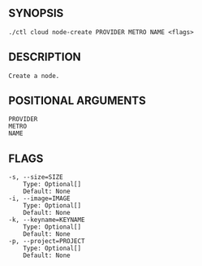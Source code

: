 ## SYNOPSIS
    ./ctl cloud node-create PROVIDER METRO NAME <flags>
 
## DESCRIPTION
    Create a node.
 
## POSITIONAL ARGUMENTS
    PROVIDER
    METRO
    NAME
 
## FLAGS
    -s, --size=SIZE
        Type: Optional[]
        Default: None
    -i, --image=IMAGE
        Type: Optional[]
        Default: None
    -k, --keyname=KEYNAME
        Type: Optional[]
        Default: None
    -p, --project=PROJECT
        Type: Optional[]
        Default: None
